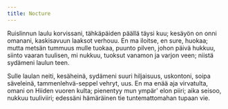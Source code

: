 ```yaml
---
title: Nocture
---
```


Ruislinnun laulu korvissani,
tähkäpäiden päällä täysi kuu;
kesäyön on onni omanani,
kaskisavuun laaksot verhouu.
En ma iloitse, en sure, huokaa;
mutta metsän tummuus mulle tuokaa,
puunto pilven, johon päivä hukkuu,
siinto vaaran tuulisen, mi nukkuu,
tuoksut vanamon ja varjon veen;
niistä sydämeni laulun teen.

Sulle laulan neiti, kesäheinä,
sydämeni suuri hiljaisuus,
uskontoni, soipa säveleinä,
tammenlehvä-seppel vehryt, uus.
En ma enää aja virvatulta,
omani on Hiiden vuoren kulta;
pienentyy mun ympär' elon piiri;
aika seisoo, nukkuu tuuliviiri;
edessäni hämäräinen tie
tuntemattomahan tupaan vie.
